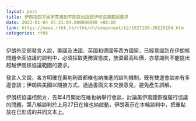 ```yaml
---
layout: post
title: 伊朗指西方國家意識到不能提出超越伊核協議範圍要求
date: 2022-01-04 05:21:04.000000000 +08:00
link: https://news.rthk.hk/rthk/ch/component/k2/1627199-20220104.htm
categories: rthk
---
```


伊朗外交部發言人說，美國及法國、英國和德國等西方國家，已經意識到在伊朗核問題全面協議的談判中，必須採取更務實態度，放棄最高叫價，亦意識到不能提出超越伊朗核協議範圍的要求。

發言人又說，各方明確在奧地利首都維也納推進的談判機制，既有雙邊會談亦有多邊會談；伊朗與美國以間接方式，通過書面文本交換意見，避免產生誤解。

伊朗核協議相關方，去年4月開始在維也納舉行會談，討論美伊兩國恢復履行協議的問題。第八輪談判於上月27日在維也納啟動，伊朗表示在本輪談判中，把重點放在已形成的共同文本上。
